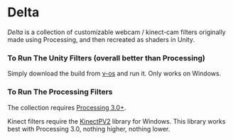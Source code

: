 # Delta

_Delta_ is a collection of customizable webcam / kinect-cam filters originally made using Processing, and then recreated as shaders in Unity.

### To Run The Unity Filters (overall better than Processing)

Simply download the build from [v-os](https://v-os.ca/media/downloads/delta/Delta_windows.zip) and run it. Only works on Windows.

### To Run The Processing Filters

The collection requires [Processing 3.0+](https://processing.org/).

Kinect filters require the [KinectPV2](https://github.com/ThomasLengeling/KinectPV2) library for Windows. This library works best with Processing 3.0, nothing higher, nothing lower.